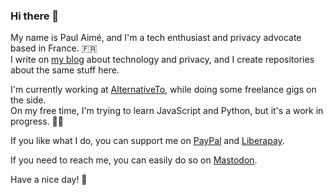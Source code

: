 ### Hi there 👋

My name is Paul Aimé, and I'm a tech enthusiast and privacy advocate based in France. 🇫🇷  
I write on [my blog](https://iampox.com/blog/) about technology and privacy, and I create repositories about the same stuff here.

I'm currently working at [AlternativeTo](https://alternativeto.net), while doing some freelance gigs on the side.  
On my free time, I'm trying to learn JavaScript and Python, but it's a work in progress. 👨‍💻

If you like what I do, you can support me on [PayPal](https://www.paypal.com/paypalme/paulaime) and [Liberapay](https://liberapay.com/paulaime/donate).

If you need to reach me, you can easily do so on [Mastodon](https://piaille.fr/@paul).

Have a nice day! 🔆
